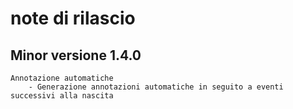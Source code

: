 # note di rilascio

## Minor versione 1.4.0
	Annotazione automatiche
		- Generazione annotazioni automatiche in seguito a eventi successivi alla nascita 